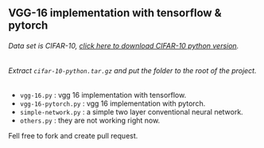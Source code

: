 ## VGG-16 implementation with tensorflow & pytorch

###### Data set is CIFAR-10, [click here to download CIFAR-10 python version](http://www.cs.toronto.edu/~kriz/cifar-10-python.tar.gz).
###### Extract `cifar-10-python.tar.gz` and put the folder to the root of the project.

* `vgg-16.py` : vgg 16 implementation with tensorflow.
* `vgg-16-pytorch.py` : vgg 16 implementation with pytorch.
* `simple-network.py` : a simple two layer conventional neural network.
* `others.py` : they are not working right now.

Fell free to fork and create pull request.